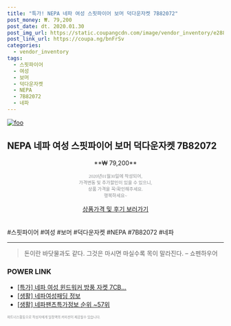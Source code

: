 ```yaml
--- 
title: "특가! NEPA 네파 여성 스핏파이어 보머 덕다운자켓 7B82072" 
post_money: ₩. 79,200 
post_date: dt. 2020.01.30 
post_img_url: https://static.coupangcdn.com/image/vendor_inventory/e288/2c27860795f8c4161414ac74ae0d3037c49ada5f0561b04c36e74ed176ab.jpg 
post_link_url: https://coupa.ng/bnFrSv 
categories: 
  - vendor_inventory 
tags: 
  - 스핏파이어 
  - 여성 
  - 보머 
  - 덕다운자켓 
  - NEPA 
  - 7B82072 
  - 네파 
--- 
```

[![foo](https://static.coupangcdn.com/image/vendor_inventory/e288/2c27860795f8c4161414ac74ae0d3037c49ada5f0561b04c36e74ed176ab.jpg)](https://coupa.ng/bnFrSv) 

## NEPA 네파 여성 스핏파이어 보머 덕다운자켓 7B82072 
<p style="text-align: center;">**₩ 79,200**</p> 
<p style="text-align: center;"><span style="color: #898c8f; font-family: Georgia,Times,serif; font-size: 0.75em;">2020년01월30일에 작성되어, <br>가격변동 및 추가할인이 있을 수 있으니,<br> 상품 가격을 꼭!확인해주세요.<br>행복하세요~</span> 
</p>	 
<div markdown="0" style="text-align: center;"><a href="https://coupa.ng/bnFrSv" class="btn btn--success">상품가격 및 후기 보러가기</a></div> 
<br><br> 
  #스핏파이어 #여성 #보머 #덕다운자켓 #NEPA #7B82072 #네파 
<hr> 

> 돈이란 바닷물과도 같다. 그것은 마시면 마실수록 목이 말라진다. – 쇼펜하우어 


### POWER LINK

* <a href="https://blog.naver.com/santokki14/221789711203" target="_blank">[특가] 네파 여성 윈드워커 방풍 자켓 7CB...</a>
* <a href="https://blog.naver.com/fasyy4321/221764799910" target="_blank"> [생활] 네파여성패딩 정보 </a>
* <a href="https://blog.naver.com/sakai111/221770698897" target="_blank"> [생활] 네파팬츠특가정보 순위 ~57위</a>

<span style="color: #898c8f; font-family: Georgia,Times,serif; font-size: 0.55em;">파트너스활동으로 작성자에게 일정액의 커미션이 제공될수 있습니다.</span> 
